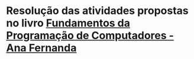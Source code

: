 # Resolução das atividades propostas no livro [Fundamentos da Programação de Computadores - Ana Fernanda](https://github.com/jhonatasjgr/Questoes_de_Algoritmo_e_Programacao/blob/main/Fundamentos%20da%20Programacao%20-%20Ana%20Fernanda.pdf)
